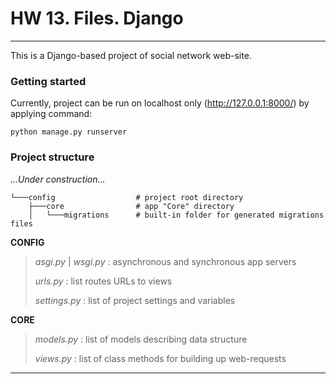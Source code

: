 # HW 13. Files. Django
___
This is a Django-based project of social network web-site. 

### Getting started
Currently, project can be run on localhost only (http://127.0.0.1:8000/) by applying command:
```
python manage.py runserver
```

### Project structure
*...Under construction...*
```
└───config                  # project root directory
    ├───core                # app "Core" directory
    │   └───migrations      # built-in folder for generated migrations files
```

**CONFIG**

> *asgi.py* | *wsgi.py* : asynchronous and synchronous app servers
> 
> *urls.py* : list routes URLs to views
>
> *settings.py* : list of project settings and variables

**CORE**
>*models.py* : list of models describing data structure
> 
>*views.py* : list of class methods for building up web-requests
___